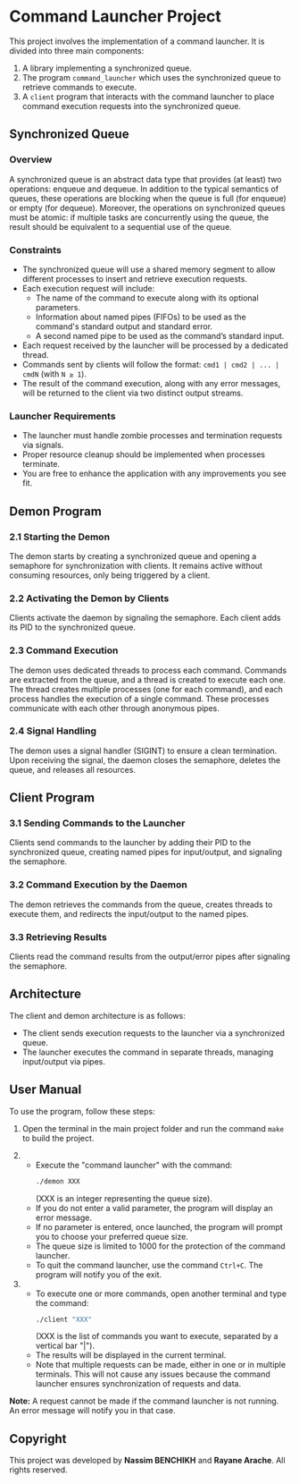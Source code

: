 # Command Launcher Project

This project involves the implementation of a command launcher. It is divided into three main components:

1. A library implementing a synchronized queue.
2. The program `command_launcher` which uses the synchronized queue to retrieve commands to execute.
3. A `client` program that interacts with the command launcher to place command execution requests into the synchronized queue.

## Synchronized Queue

### Overview

A synchronized queue is an abstract data type that provides (at least) two operations: enqueue and dequeue. In addition to the typical semantics of queues, these operations are blocking when the queue is full (for enqueue) or empty (for dequeue). Moreover, the operations on synchronized queues must be atomic: if multiple tasks are concurrently using the queue, the result should be equivalent to a sequential use of the queue.

### Constraints

- The synchronized queue will use a shared memory segment to allow different processes to insert and retrieve execution requests.
- Each execution request will include:
  - The name of the command to execute along with its optional parameters.
  - Information about named pipes (FIFOs) to be used as the command's standard output and standard error.
  - A second named pipe to be used as the command’s standard input.
- Each request received by the launcher will be processed by a dedicated thread.
- Commands sent by clients will follow the format: `cmd1 | cmd2 | ... | cmdN` (with `N ≥ 1`).
- The result of the command execution, along with any error messages, will be returned to the client via two distinct output streams.

### Launcher Requirements

- The launcher must handle zombie processes and termination requests via signals.
- Proper resource cleanup should be implemented when processes terminate.
- You are free to enhance the application with any improvements you see fit.

## Demon Program

### 2.1 Starting the Demon

The demon starts by creating a synchronized queue and opening a semaphore for synchronization with clients. It remains active without consuming resources, only being triggered by a client.

### 2.2 Activating the Demon by Clients

Clients activate the daemon by signaling the semaphore. Each client adds its PID to the synchronized queue.

### 2.3 Command Execution

The demon uses dedicated threads to process each command. Commands are extracted from the queue, and a thread is created to execute each one. The thread creates multiple processes (one for each command), and each process handles the execution of a single command. These processes communicate with each other through anonymous pipes.

### 2.4 Signal Handling

The demon uses a signal handler (SIGINT) to ensure a clean termination. Upon receiving the signal, the daemon closes the semaphore, deletes the queue, and releases all resources.

## Client Program

### 3.1 Sending Commands to the Launcher

Clients send commands to the launcher by adding their PID to the synchronized queue, creating named pipes for input/output, and signaling the semaphore.

### 3.2 Command Execution by the Daemon

The demon retrieves the commands from the queue, creates threads to execute them, and redirects the input/output to the named pipes.

### 3.3 Retrieving Results

Clients read the command results from the output/error pipes after signaling the semaphore.

## Architecture

The client and demon architecture is as follows:

- The client sends execution requests to the launcher via a synchronized queue.
- The launcher executes the command in separate threads, managing input/output via pipes.



## User Manual

To use the program, follow these steps:

1. Open the terminal in the main project folder and run the command `make` to build the project.

2. - Execute the "command launcher" with the command:
     ```bash
     ./demon XXX
     ```
     (XXX is an integer representing the queue size).
   - If you do not enter a valid parameter, the program will display an error message.
   - If no parameter is entered, once launched, the program will prompt you to choose your preferred queue size.
   - The queue size is limited to 1000 for the protection of the command launcher.
   - To quit the command launcher, use the command `Ctrl+C`. The program will notify you of the exit.

3. - To execute one or more commands, open another terminal and type the command:
     ```bash
     ./client "XXX"
     ```
     (XXX is the list of commands you want to execute, separated by a vertical bar "|").
   - The results will be displayed in the current terminal.
   - Note that multiple requests can be made, either in one or in multiple terminals. This will not cause any issues because the command launcher ensures synchronization of requests and data.

**Note:** A request cannot be made if the command launcher is not running. An error message will notify you in that case.

## Copyright

This project was developed by **Nassim BENCHIKH** and **Rayane Arache**. All rights reserved.
